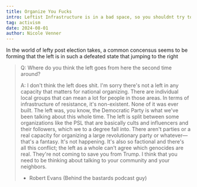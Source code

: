 ```yaml
---
title: Organize You Fucks
intro: Leftist Infrastructure is in a bad space, so you shouldnt try to fix it - Absolute Morons
tag: activism
date: 2024-08-01
author: Nicole Venner
---
```


In the world of lefty post election takes, a common concensus seems to be forming that the left is in such a defeated state that jumping to the right 


> Q: Where do you think the left goes from here the second time around?
> 
> A: I don't think the left does shit. I'm sorry there's not a left in any capacity that matters for national organizing. There are individual local groups that can mean a lot for people in those areas. In terms of infrastructure of resistance, it's non-existent. None of it was ever built. The left was, you know, the Democratic Party is what we've been talking about this whole time. The left is split between some organizations like the PSL that are basically cults and influencers and their followers, which we to a degree fall into. There aren't parties or a real capacity for organizing a large revolutionary party or whatever—that's a fantasy. It's not happening. It's also so factional and there's all this conflict; the left as a whole can't agree which genocides are real. They're not coming to save you from Trump. I think that you need to be thinking about talking to your community and your neighbors.
>
> - Robert Evans (Behind the bastards podcast guy)



